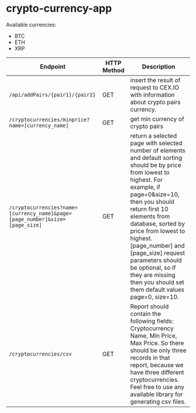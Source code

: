 # crypto-currency-app

Available currencies:
- BTC
- ETH
- XRP

Endpoint|HTTP Method|Description
---|---|---
`/api/addPairs/{pair1}/{pair2}`|GET|insert the result of request to CEX.IO with information about crypto pairs currency.
`/cryptocurrencies/minprice?name=[currency_name]`|GET|get min currency of crypto pairs
`/cryptocurrencies?name=[currency_name]&page=[page_number]&size=[page_size]`|GET|return a selected page with selected number of elements and default sorting should be by price from lowest to highest. For example, if page=0&size=10, then you should return first 10 elements from database, sorted by price from lowest to highest. [page_number] and [page_size] request parameters should be optional, so if they are missing then you should set them default values page=0, size=10.
`/cryptocurrencies/csv`|GET|Report should contain the following fields: Cryptocurrency Name, Min Price, Max Price. So there should be only three records in that report, because we have three different cryptocurrencies. Feel free to use any available library for generating csv files.